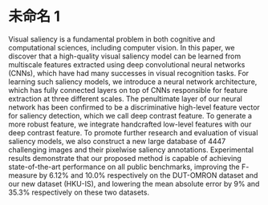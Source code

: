 # 未命名 1

Visual saliency is a fundamental problem in both cognitive and computational sciences, including computer vision. In this paper, we discover that a high-quality visual saliency model can be learned from multiscale features extracted using deep convolutional neural networks (CNNs), which have had many successes in visual recognition tasks. For learning such saliency models, we introduce a neural network architecture, which has fully connected layers on top of CNNs responsible for feature extraction at three different scales. The penultimate layer of our neural network has been confirmed to be a discriminative high-level feature vector for saliency detection, which we call deep contrast feature. To generate a more robust feature, we integrate handcrafted low-level features with our deep contrast feature. To promote further research and evaluation of visual saliency models, we also construct a new large database of 4447 challenging images and their pixelwise saliency annotations. Experimental results demonstrate that our proposed method is capable of achieving state-of-the-art performance on all public benchmarks, improving the F- measure by 6.12% and 10.0% respectively on the DUT-OMRON dataset and our new dataset (HKU-IS), and lowering the mean absolute error by 9% and 35.3% respectively on these two datasets.
